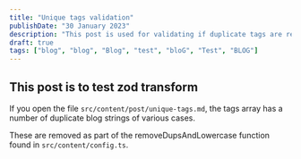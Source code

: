 ```yaml
---
title: "Unique tags validation"
publishDate: "30 January 2023"
description: "This post is used for validating if duplicate tags are removed, regardless of the string case"
draft: true
tags: ["blog", "blog", "Blog", "test", "bloG", "Test", "BLOG"]
---
```


## This post is to test zod transform

If you open the file `src/content/post/unique-tags.md`, the tags array has a number of duplicate blog strings of various cases.

These are removed as part of the removeDupsAndLowercase function found in `src/content/config.ts`.
